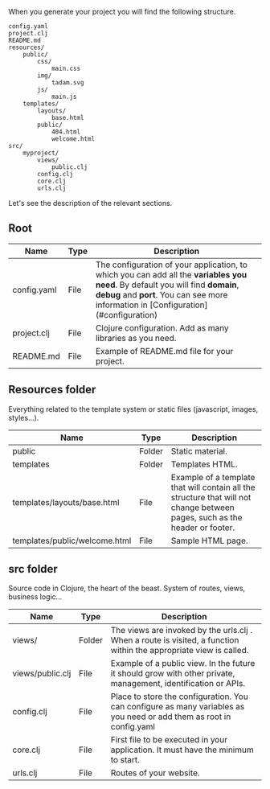 When you generate your project you will find the following structure.

``` shell
config.yaml
project.clj
README.md
resources/
    public/
        css/
            main.css
        img/
            tadam.svg
        js/
            main.js
    templates/
        layouts/
            base.html
        public/
            404.html
            welcome.html
src/
    myproject/
        views/
            public.clj
        config.clj
        core.clj
        urls.clj
```

Let's see the description of the relevant sections.

## Root

| Name | Type | Description |
| --- | --- | --- |
| config.yaml | File | The configuration of your application, to which you can add all the **variables you need**. By default you will find **domain**, **debug** and **port**. You can see more information in [Configuration] (#configuration) |
| project.clj | File | Clojure configuration. Add as many libraries as you need. |
| README.md | File | Example of README.md file for your project. |

## Resources folder

Everything related to the template system or static files (javascript, images, styles...).

| Name | Type | Description |
| --- | --- | --- |
| public | Folder | Static material. |
| templates | Folder | Templates HTML. |
| templates/layouts/base.html | File | Example of a template that will contain all the structure that will not change between pages, such as the header or footer. |
| templates/public/welcome.html | File | Sample HTML page. |

## src folder

Source code in Clojure, the heart of the beast. System of routes, views, business logic...

| Name | Type | Description |
| --- | --- | --- |
| views/ | Folder | The views are invoked by the urls.clj . When a route is visited, a function within the appropriate view is called. |
| views/public.clj | File | Example of a public view. In the future it should grow with other private, management, identification or APIs. |
| config.clj | File | Place to store the configuration. You can configure as many variables as you need or add them as root in config.yaml |
| core.clj | File | First file to be executed in your application. It must have the minimum to start. |
| urls.clj | File | Routes of your website. |
